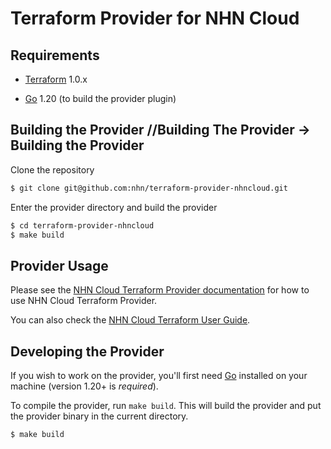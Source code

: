 Terraform Provider for NHN Cloud
============================

Requirements
------------

* [Terraform](https://www.terraform.io/downloads.html) 1.0.x

* [Go](https://golang.org/doc/install) 1.20 (to build the provider plugin)

Building the Provider //Building The Provider -> Building the Provider
---------------------

Clone the repository

```sh
$ git clone git@github.com:nhn/terraform-provider-nhncloud.git
```

Enter the provider directory and build the provider

```sh
$ cd terraform-provider-nhncloud
$ make build
```

Provider Usage
-----------------

Please see the [NHN Cloud Terraform Provider documentation]() for how to use NHN Cloud Terraform Provider.

You can also check the [NHN Cloud Terraform User Guide](https://docs.nhncloud.com/en/Compute/Instance/en/terraform-guide/).


Developing the Provider
---------------------------

If you wish to work on the provider, you'll first need [Go](https://golang.org) installed on your machine (version 1.20+ is *required*).

To compile the provider, run `make build`. This will build the provider and put the provider binary in the current directory.

```sh
$ make build
```
